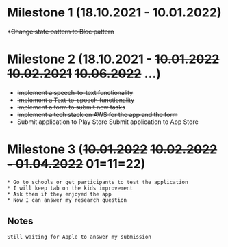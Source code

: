 # Milestone 1 (18.10.2021 - 10.01.2022)
   *~~Change state pattern to Bloc pattern~~
# Milestone 2 (18.10.2021 - ~~10.01.2022~~ ~~10.02.2021~~ ~~10.06.2022~~ ...)

  * ~~Implement a speech-to-text functionality~~
  * ~~Implement a Text-to-speech functionality~~
  * ~~Implement a form to submit new tasks~~
  * ~~Implement a tech stack on AWS for the app and the form~~
  * ~~Submit application to Play Store~~
     Submit application to App Store
# Milestone 3 (~~10.01.2022~~ ~~10.02.2022 - 01.04.2022~~ 01=11=22)

	* Go to schools or get participants to test the application
	* I will keep tab on the kids improvement
	* Ask them if they enjoyed the app
	* Now I can answer my research question

## Notes
	Still waiting for Apple to answer my submission
